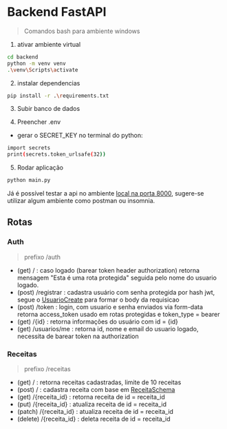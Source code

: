 # Backend FastAPI

> Comandos bash para ambiente windows

1. ativar ambiente virtual

```bash
cd backend
python -m venv venv
.\venv\Scripts\activate
```

2. instalar dependencias

```bash
pip install -r .\requirements.txt
```

3. Subir banco de dados

4. Preencher .env

- gerar o SECRET_KEY no terminal do python:

```bash
import secrets
print(secrets.token_urlsafe(32))
```

5. Rodar aplicação

```bash
python main.py
```

Já é possível testar a api no ambiente [local na porta 8000](http://localhost:8000/), sugere-se utilizar algum ambiente como postman ou insomnia.

## Rotas

### Auth

> prefixo /auth 

- (get) / : caso logado (barear token header authorization) retorna mensagem "Esta é uma rota protegida" seguida pelo nome do usuario logado.
- (post) /registrar : cadastra usuário com senha protegida por hash jwt, segue o [UsuarioCreate](./auth/schemas.py) para formar o body da requisicao
- (post) /token : login, com usuario e senha enviados via form-data retorna access_token usado em rotas protegidas e token_type = bearer
- (get) /{id} : retorna informações do usuário com id = {id}
- (get) /usuarios/me : retorna id, nome e email do usuario logado, necessita de barear token na authorization

### Receitas

> prefixo /receitas 

- (get) / : retorna receitas cadastradas, limite de 10 receitas
- (post) / : cadastra receita com base em [ReceitaSchema](./schemas.py)
- (get) /{receita_id} : retorna receita de id = receita_id
- (put) /{receita_id} : atualiza receita de id = receita_id
- (patch) /{receita_id} : atualiza receita de id = receita_id
- (delete) /{receita_id} : deleta receita de id = receita_id